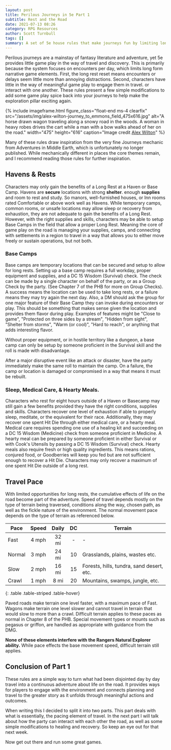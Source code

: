 ```yaml
---
layout: post
title: Perilous Journeys in 5e Part 1
subtitle: Rest and the Road
date: 2021-07-13 08:26
category: RPG Resources
author: Scott Turnbull
tags: []
summary: A set of 5e house rules that make journeys fun by limiting long rests on the road and providing some rules for camps.
---
```


Perilous journeys are a mainstay of fantasy literature and adventure, yet 5e provides little game play in the way of travel and discovery.  This is primarily because the system focuses on encounters per day, which limits long form narrative game elements.  First, the long rest reset means encounters or delays seem little more than annoying distractions. Second, characters have little in the way of meaningful game play to engage them in travel. or interact with one another. These rules present a few simple modifications to add some game play spice back into your journeys to help make the exploration pillar exciting again.

{% include imageframe.html
  figure_class="float-end ms-4 clearfix"
  src="/assets/img/alex-wilton-journey_to_emmons_field_475x616.jpg"
  alt="A horse drawn wagon traveling along a snowy road in the woods. A woman in heavy robes drives the cart while a man with a bow walks ahead of her on the road."
  width="475" height="616"
  caption="Image credit <a href='https://www.artstation.com/artwork/ykeEaQ' target='_blank'>Alex Wilton</a>"
 %}

Many of these rules draw inspiration from the very fine Journeys mechanic from Adventures in Middle Earth, which is unfortunately no longer published.  While mechanically different in places the core themes remain, and I recommend reading those rules for further inspiration.

## Havens & Rests

Characters may only gain the benefits of a Long Rest at a Haven or Base Camp. Havens are **secure** locations with strong **shelter**. enough **supplies** and room to rest and study. So manors, well-furnished houses, or Inn rooms rated Comfortable or above work well as Havens. While temporary camps, common rooms, or unsafe locations may allow sleep or recovery from exhaustion, they are not adequate to gain the benefits of a Long Rest. However, with the right supplies and skills, characters may be able to setup Base Camps in the field that allow a proper Long Rest. Meaning the core of game play on the road is managing your supplies, camps, and connecting with settlements in a region to travel in a way that allows you to either move freely or sustain operations, but not both.

### Base Camps
Base camps are temporary locations that can be secured and setup to allow for long rests. Setting up a base camp requires a full workday, proper equipment and supplies, and a DC 15 Wisdom (Survival) check. The check can be made by a single character on behalf of the party, or as a Group Check by the party.  (See Chapter 7 of the PHB for more on Group Checks).  A success means the location can be used to take long rests, or a failure means they may try again the next day.  Also, a DM should ask the group for one major feature of their Base Camp they can invoke during encounters or play.  This should be something that makes sense given the location and provides them flavor during play. Examples of features might be "Close to game", "Protected on three sides by a stream", "Hidden from sight", "Shelter from storms", "Warm (or cool)", "Hard to reach", or anything that adds interesting flavor.

Without proper equipment, or in hostile territory like a dungeon, a base camp can only be setup by someone proficient in the Survival skill and the roll is made with disadvantage.  

After a major disruptive event like an attack or disaster, have the party immediately make the same roll to maintain the camp.  On a failure, the camp or location is damaged or compromised in a way that means it must be rebuilt. 

### Sleep, Medical Care, & Hearty Meals.
Characters who rest for eight hours outside of a Haven or Basecamp may still gain a few benefits provided they have the right conditions, supplies and skills. Characters recover one level of exhaustion if able to properly sleep, meditate, or the equivalent for their race. Additionally, they may recover one spent Hit Die through either medical care, or a hearty meal. Medical care requires spending one use of a healing kit and succeeding on a DC 15 Wisdom (Medicine) check from someone proficient in Medicine.  A hearty meal can be prepared by someone proficient in either Survival or with Cook's Utensils by passing a DC 15 Wisdom (Survival) check. Hearty meals also require fresh or high quality ingredients. This means rations, conjured food, or Goodberries will keep you fed but are not sufficient enough to recover a Hit Die.  Characters may only recover a maximum of one spent Hit Die outside of a long rest.

## Travel Pace

With limited opportunities for long rests, the cumulative effects of life on the road become part of the adventure. Speed of travel depends mostly on the type of terrain being traversed, conditions along the way, chosen path, as well as the fickle nature of the environment.  The normal movement pace depends on the type of terrain as referenced below.  

| Pace    | Speed | Daily | DC |Terrain                |
|---------|:-----:|:-----:|:--:|-----------------------|
| Fast    | 4 mph | 32 mi | -  |-                      |
| Normal  | 3 mph | 24 mi | 10 |Grasslands, plains, wastes etc.|
| Slow    | 2 mph | 16 mi | 15 |Forests, hills, tundra, sand desert, etc.    |
| Crawl   | 1 mph | 8 mi  | 20 |Mountains, swamps, jungle, etc. |
{: .table .table-striped .table-hover}

Paved roads make terrain one level faster, with a maximum pace of Fast.  Wagons make terrain one level slower and cannot travel in terrain that would slow to more than a crawl.  Difficult terrain applies to these paces as normal in Chapter 8 of the PHB. Special movement types or mounts such as pegasus or griffon, are handled as appropriate with guidance from the DMG.

**None of these elements interfere with the Rangers Natural Explorer ability.** While pace effects the base movement speed, difficult terrain still applies.

## Conclusion of Part 1

These rules are a simple way to turn what had been disjointed day by day travel into a continuous adventure about life on the road.  It provides ways for players to engage with the environment and connects planning and travel to the greater story as it unfolds through meaningful actions and outcomes.

When writing this I decided to split it into two parts.  This part deals with what is essentially, the pacing element of travel. In the next part I will talk about how the party can interact with each other the road, as well as some simple modifications to healing and recovery.  So keep an eye out for that next week.

Now get out there and run some great games.
